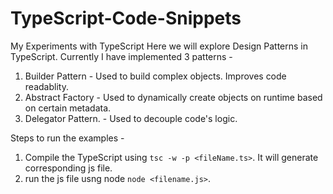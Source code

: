 # TypeScript-Code-Snippets
My Experiments with TypeScript
Here we will explore Design Patterns in TypeScript.
Currently I have implemented 3 patterns -
1. Builder Pattern - Used to build complex objects. Improves code readablity.
2. Abstract Factory - Used to dynamically create objects on runtime based on certain metadata.
3. Delegator Pattern. - Used to decouple code's logic.

Steps to run the examples -
1. Compile the TypeScript using `tsc -w -p <fileName.ts>`. It will generate corresponding js file.
2. run the js file usng node `node <filename.js>`.

